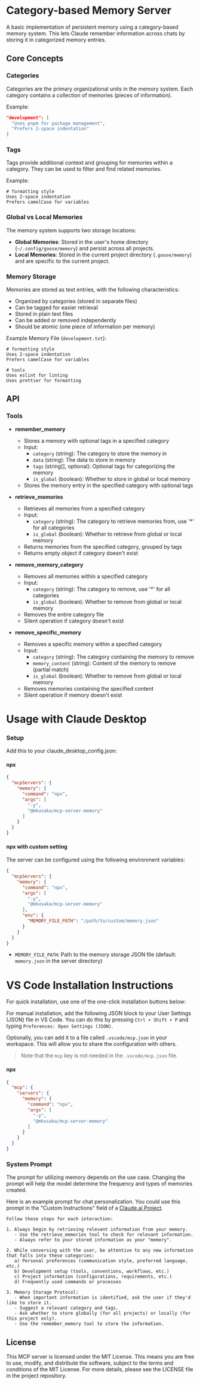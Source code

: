 # Category-based Memory Server

A basic implementation of persistent memory using a category-based memory system. This lets Claude remember information across chats by storing it in categorized memory entries.

## Core Concepts

### Categories
Categories are the primary organizational units in the memory system. Each category contains a collection of memories (pieces of information).

Example:
```json
"development": [
  "Uses pnpm for package management",
  "Prefers 2-space indentation"
]
```

### Tags
Tags provide additional context and grouping for memories within a category. They can be used to filter and find related memories.

Example:
```
# formatting style
Uses 2-space indentation
Prefers camelCase for variables
```

### Global vs Local Memories
The memory system supports two storage locations:

- **Global Memories**: Stored in the user's home directory (`~/.config/goose/memory`) and persist across all projects.
- **Local Memories**: Stored in the current project directory (`.goose/memory`) and are specific to the current project.

### Memory Storage
Memories are stored as text entries, with the following characteristics:

- Organized by categories (stored in separate files)
- Can be tagged for easier retrieval
- Stored in plain text files
- Can be added or removed independently
- Should be atomic (one piece of information per memory)

Example Memory File (`development.txt`):
```
# formatting style
Uses 2-space indentation
Prefers camelCase for variables

# tools
Uses eslint for linting
Uses prettier for formatting
```

## API

### Tools
- **remember_memory**
  - Stores a memory with optional tags in a specified category
  - Input:
    - `category` (string): The category to store the memory in
    - `data` (string): The data to store in memory
    - `tags` (string[], optional): Optional tags for categorizing the memory
    - `is_global` (boolean): Whether to store in global or local memory
  - Stores the memory entry in the specified category with optional tags

- **retrieve_memories**
  - Retrieves all memories from a specified category
  - Input:
    - `category` (string): The category to retrieve memories from, use '*' for all categories
    - `is_global` (boolean): Whether to retrieve from global or local memory
  - Returns memories from the specified category, grouped by tags
  - Returns empty object if category doesn't exist

- **remove_memory_category**
  - Removes all memories within a specified category
  - Input:
    - `category` (string): The category to remove, use '*' for all categories
    - `is_global` (boolean): Whether to remove from global or local memory
  - Removes the entire category file
  - Silent operation if category doesn't exist

- **remove_specific_memory**
  - Removes a specific memory within a specified category
  - Input:
    - `category` (string): The category containing the memory to remove
    - `memory_content` (string): Content of the memory to remove (partial match)
    - `is_global` (boolean): Whether to remove from global or local memory
  - Removes memories containing the specified content
  - Silent operation if memory doesn't exist

# Usage with Claude Desktop

### Setup

Add this to your claude_desktop_config.json:

#### npx
```json
{
  "mcpServers": {
    "memory": {
      "command": "npx",
      "args": [
        "-y",
        "@mkusaka/mcp-server-memory"
      ]
    }
  }
}
```

#### npx with custom setting

The server can be configured using the following environment variables:

```json
{
  "mcpServers": {
    "memory": {
      "command": "npx",
      "args": [
        "-y",
        "@mkusaka/mcp-server-memory"
      ],
      "env": {
        "MEMORY_FILE_PATH": "/path/to/custom/memory.json"
      }
    }
  }
}
```

- `MEMORY_FILE_PATH`: Path to the memory storage JSON file (default: `memory.json` in the server directory)

# VS Code Installation Instructions

For quick installation, use one of the one-click installation buttons below:

For manual installation, add the following JSON block to your User Settings (JSON) file in VS Code. You can do this by pressing `Ctrl + Shift + P` and typing `Preferences: Open Settings (JSON)`.

Optionally, you can add it to a file called `.vscode/mcp.json` in your workspace. This will allow you to share the configuration with others. 

> Note that the `mcp` key is not needed in the `.vscode/mcp.json` file.

#### npx

```json
{
  "mcp": {
    "servers": {
      "memory": {
        "command": "npx",
        "args": [
          "-y",
          "@mkusaka/mcp-server-memory"
        ]
      }
    }
  }
}
```

### System Prompt

The prompt for utilizing memory depends on the use case. Changing the prompt will help the model determine the frequency and types of memories created.

Here is an example prompt for chat personalization. You could use this prompt in the "Custom Instructions" field of a [Claude.ai Project](https://www.anthropic.com/news/projects). 

```
Follow these steps for each interaction:

1. Always begin by retrieving relevant information from your memory.
   - Use the retrieve_memories tool to check for relevant information.
   - Always refer to your stored information as your "memory".

2. While conversing with the user, be attentive to any new information that falls into these categories:
   a) Personal preferences (communication style, preferred language, etc.)
   b) Development setup (tools, conventions, workflows, etc.)
   c) Project information (configurations, requirements, etc.)
   d) Frequently used commands or processes

3. Memory Storage Protocol:
   - When important information is identified, ask the user if they'd like to store it.
   - Suggest a relevant category and tags.
   - Ask whether to store globally (for all projects) or locally (for this project only).
   - Use the remember_memory tool to store the information.
```

## License

This MCP server is licensed under the MIT License. This means you are free to use, modify, and distribute the software, subject to the terms and conditions of the MIT License. For more details, please see the LICENSE file in the project repository.
